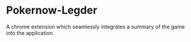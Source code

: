 # Pokernow-Legder
A chrome extension which seamlessly integrates a summary of the game into the application
